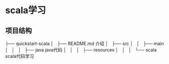# scala学习

## 项目结构

├── quickstart-scala
│   ├── README.md 介绍
│   ├── src
│   │   ├── main
│   │   │   ├── java java代码
│   │   │   ├── resources 
│   │   │   └── scala scala代码学习

